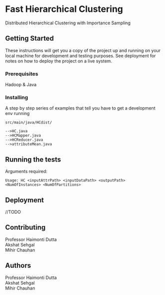 # Fast Hierarchical Clustering

Distributed Hierarchical Clustering with Importance Sampling

## Getting Started

These instructions will get you a copy of the project up and running on your local machine for development and testing purposes. See deployment for notes on how to deploy the project on a live system.

### Prerequisites

Hadoop & Java

### Installing

A step by step series of examples that tell you have to get a development env running

```
src/main/java/HCdist/

-->HC.java
-->HCMapper.java
-->HCReducer.java
-->attributeMean.java
```

## Running the tests

Arguments required:

```
Usage: HC <inputAttrPath> <inputDataPath> <outputPath> <NumOfInstances> <NumOfPartitions>
```

## Deployment

//TODO

## Contributing

Professor Haimonti Dutta <br/>
Akshat Sehgal <br/>
Mihir Chauhan <br/>

## Authors

Professor Haimonti Dutta <br/>
Akshat Sehgal <br/>
Mihir Chauhan <br/>
